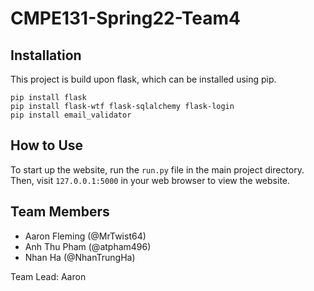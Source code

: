 # CMPE131-Spring22-Team4

<!-- Describe the project here -->

## Installation

This project is build upon flask, which can be installed using pip.
```
pip install flask
pip install flask-wtf flask-sqlalchemy flask-login
pip install email_validator
```
<!-- We may need to add bootstrap to this above? -->

## How to Use

To start up the website, run the `run.py` file in the main project directory. \
Then, visit `127.0.0.1:5000` in your web browser to view the website.

## Team Members

- Aaron Fleming (@MrTwist64)
- Anh Thu Pham (@atpham496)
- Nhan Ha (@NhanTrungHa)

Team Lead: Aaron
